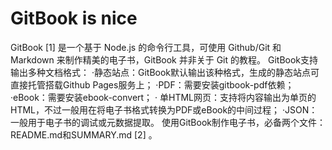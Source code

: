# GitBook is nice
GitBook [1]  是一个基于 Node.js 的命令行工具，可使用 Github/Git 和 Markdown 来制作精美的电子书，GitBook 并非关于 Git 的教程。
GitBook支持输出多种文档格式：
·静态站点：GitBook默认输出该种格式，生成的静态站点可直接托管搭载Github Pages服务上；
·PDF：需要安装gitbook-pdf依赖；
·eBook：需要安装ebook-convert；
· 单HTML网页：支持将内容输出为单页的HTML，不过一般用在将电子书格式转换为PDF或eBook的中间过程；
·JSON：一般用于电子书的调试或元数据提取。
使用GitBook制作电子书，必备两个文件：README.md和SUMMARY.md [2]  。
